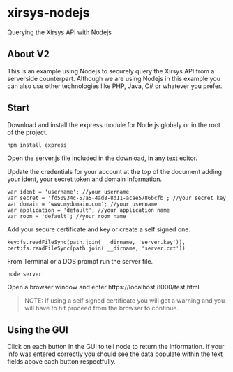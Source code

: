 # xirsys-nodejs
Querying the Xirsys API with Nodejs

## About V2

This is an example using Nodejs to securely query the Xirsys API from a serverside counterpart. Although we are using Nodejs in this example you can also use other technologies like PHP, Java, C# or whatever you prefer.

## Start

Download and install the express module for Node.js globaly or in the root of the project.

```
npm install express
```

Open the server.js file included in the download, in any text editor.

Update the credentials for your account at the top of the document adding your ident, your secret token and domain information.
```
var ident = 'username'; //your username
var secret = 'fd50934c-57a5-4ad8-8d11-acae5786bcfb'; //your secret key
var domain = 'www.mydomain.com'; //your username
var application = 'default'; //your application name
var room = 'default'; //your room name
```

Add your secure certificate and key or create a self signed one.
```
key:fs.readFileSync(path.join( __dirname, 'server.key')),
cert:fs.readFileSync(path.join( __dirname, 'server.crt'))
```

From Terminal or a DOS prompt run the server file.
```
node server
```
Open a browser window and enter https://localhost:8000/test.html 

> NOTE:  If using a self signed certificate you will get a warning and you will have to hit proceed from the browser to continue. 

## Using the GUI

Click on each button in the GUI to tell node to return the information.  If your info was entered correctly you should see the data populate within the text fields above each button respectfully.

